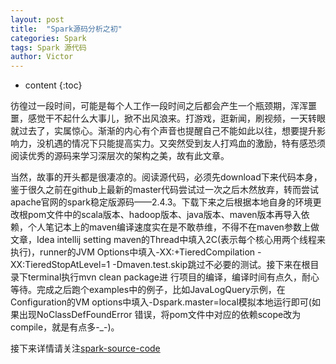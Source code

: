 ```yaml
---
layout: post
title:  "Spark源码分析之初"
categories: Spark
tags: Spark 源代码
author: Victor
---
```


* content
{:toc}

彷徨过一段时间，可能是每个人工作一段时间之后都会产生一个瓶颈期，浑浑噩噩，感觉干不起什么大事儿，掀不出风浪来。打游戏，逛新闻，刷视频，一天转眼就过去了，实属惊心。渐渐的内心有个声音也提醒自己不能如此以往，想要提升影响力，没机遇的情况下只能提高实力。又突然受到友人打鸡血的激励，特有感恐须阅读优秀的源码来学习深层次的架构之美，故有此文章。

当然，故事的开头都是很凄凉的。阅读源代码，必须先download下来代码本身，鉴于很久之前在github上最新的master代码尝试过一次之后木然放弃，转而尝试apache官网的spark稳定版源码——2.4.3。下载下来之后根据本地自身的环境更改根pom文件中的scala版本、hadoop版本、java版本、maven版本再导入依赖，个人笔记本上的maven编译速度实在是不敢恭维，不得不在maven参数上做文章，Idea intellij setting maven的Thread中填入2C(表示每个核心用两个线程来执行)，runner的JVM Options中填入-XX:+TieredCompilation -XX:TieredStopAtLevel=1 -Dmaven.test.skip跳过不必要的测试。接下来在根目录下terminal执行mvn clean package进
行项目的编译，编译时间有点久，耐心等待。完成之后跑个examples中的例子，比如JavaLogQuery示例，在Configuration的VM options中填入-Dspark.master=local模拟本地运行即可(如果出现NoClassDefFoundError
错误，将pom文件中对应的依赖scope改为compile，就是有点多-_-)。

接下来详情请关注[spark-source-code](https://github.com/V-I-C-T-O-R/spark-source-code)
